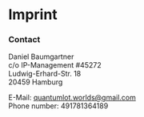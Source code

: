 # Imprint


### Contact

Daniel Baumgartner  
c/o IP-Management #45272  
Ludwig-Erhard-Str. 18  
20459 Hamburg

E-Mail: quantumlot.worlds@gmail.com  
Phone number: 491781364189
